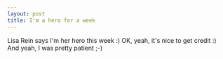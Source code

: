 ```yaml
---
layout: post
title: I'm a hero for a week 
---
```

<p>Lisa Rein says I'm her hero this week :) OK, yeah, it's nice to get credit :) And yeah, I was pretty patient ;-) </p>
